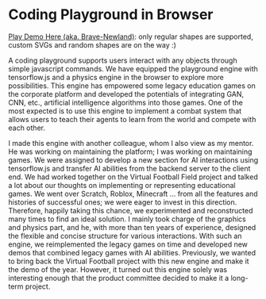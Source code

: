 # Coding Playground in Browser

[Play Demo Here (aka. Brave-Newland)](https://brave-newland.vercel.app/): only regular shapes are supported, custom SVGs and random shapes are on the way :)

A coding playground supports users interact with any objects through simple javascript commands. We have equipped the playground engine with tensorflow.js and a physics engine in the browser to explore more possibilities. This engine has empowered some legacy education games on the corporate platform and developed the potentials of integrating GAN, CNN, etc., artificial intelligence algorithms into those games. One of the most expected is to use this engine to implement a combat system that allows users to teach their agents to learn from the world and compete with each other.


I made this engine with another colleague, whom I also view as my mentor. He was working on maintaining the platform; I was working on maintaining games. We were assigned to develop a new section for AI interactions using tensorflow.js and transfer AI abilities from the backend server to the client end. We had worked together on the Virtual Football Field project and talked a lot about our thoughts on implementing or representing educational games. We went over Scratch, Roblox, Minecraft ... from all the features and histories of successful ones; we were eager to invest in this direction. Therefore, happily taking this chance, we experimented and reconstructed many times to find an ideal solution. I mainly took charge of the graphics and physics part, and he, with more than ten years of experience, designed the flexible and concise structure for various interactions. With such an engine, we reimplemented the legacy games on time and developed new demos that combined legacy games with AI abilities. Previously, we wanted to bring back the Virtual Football project with this new engine and make it the demo of the year. However, it turned out this engine solely was interesting enough that the product committee decided to make it a long-term project.